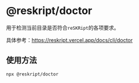 # @reskript/doctor

用于检测当前目录是否符合`reSKRipt`的各项要求。

具体参考：https://reskript.vercel.app/docs/cli/doctor

## 使用方法

```shell
npx @reskript/doctor
```
